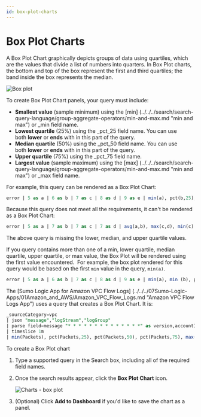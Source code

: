 ```yaml
---
id: box-plot-charts
---
```


# Box Plot Charts

A Box Plot Chart graphically depicts groups of data using quartiles, which are the values that divide a list of numbers into quarters. In Box Plot charts, the bottom and top of the box represent the first and third quartiles; the band inside the box represents the median.

![Box plot](/img/dashboards-new/panels/box-plot-charts/Box-plot.png)

To create Box Plot Chart panels, your query must include:

* **Smallest value** (sample minimum) using the [min] (../../../search/search-query-language/group-aggregate-operators/min-and-max.md "min and max") or _min field name.
* **Lowest quartile** (25%) using the _pct_25 field name. You can use both **lower** or **ends** with in this part of the query.
* **Median quartile** (50%) using the _pct_50 field name. You can use both **lower** or **ends** with in this part of the query.
* **Upper quartile** (75%) using the _pct_75 field name.
* **Largest value** (sample maximum) using the [max] (../../../search/search-query-language/group-aggregate-operators/min-and-max.md "min and max") or _max field name.

For example, this query can be rendered as a Box Plot Chart:

```sql
error | 5 as a | 6 as b | 7 as c | 8 as d | 9 as e | min(a), pct(b,25), pct(c,50), pct(d,75), max(e)
```

Because this query does not meet all the requirements, it can't be
rendered as a Box Plot Chart:

```sql
error | 5 as a | 7 as b | 7 as c | 7 as d | avg(a,b), max(c,d), min(c)
```

The above query is missing the lower, median, and upper quartile values.

If you query contains more than one of a min, lower quartile, median quartile, upper quartile, or max value, the Box Plot will be rendered using the first value encountered.  For example, the box plot rendered for this query would be based on the first `min` value in the query, `min(a)`.

```sql
error | 5 as a | 6 as b | 7 as c | 8 as d | 9 as e | min(a), min (b), pct(b,25), pct(c,50), pct(d,75), max(e)
```

The [Sumo Logic App for Amazon VPC Flow Logs] (../../../07Sumo-Logic-Apps/01Amazon_and_AWS/Amazon_VPC_Flow_Logs.md "Amazon VPC Flow Logs App") uses a query that creates a Box Plot Chart. It is:

```sql
_sourceCategory=vpc   
| json "message","logStream","logGroup" 
| parse field=message "* * * * * * * * * * * * * *" as version,accountID,interfaceID,src_ip,dest_ip,src_port,dest_port,Protocol,Packets,bytes,StartSample,EndSample,Action,status 
| timeslice 1m 
| min(Packets), pct(Packets,25), pct(Packets,50), pct(Packets,75), max(Packets) by _timeslice
```

To create a Box Plot chart

1. Type a supported query in the Search box, including all of the required field names.
1. Once the search results appear, click the **Box Plot Chart** icon.

    ![Charts - box plot](/img/dashboards-new/panels/box-plot-charts/charts_box_plot.png)    

1. (Optional) Click **Add to Dashboard** if you'd like to save the chart as a panel. 
